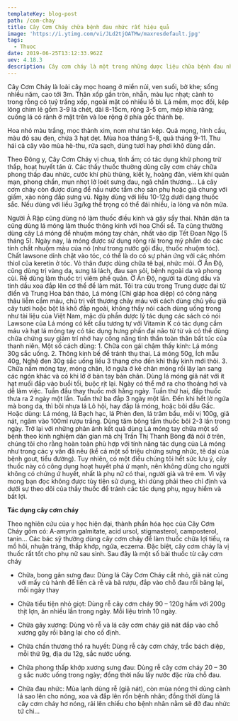 ```yaml
---
templateKey: blog-post
path: /com-chay
title: Cây Cơm Cháy chữa bệnh đau nhức rất hiệu quả
image: 'https://i.ytimg.com/vi/JLd2tjOATMw/maxresdefault.jpg' 
tags:
  - Thuoc
date: 2019-06-25T13:12:33.962Z
uev: 4.18.3
description: Cây cơm cháy là một trong những dược liệu chữa bệnh đau nhức rất hiệu quả.
---
```



Cây Cơm Cháy là loài cây mọc hoang ở miền núi, ven suối, bờ khe; sống nhiều năm, cao tới 3m. Thân xốp gần tròn, nhẵn, màu lục nhạt; cành to trong rỗng có tuỷ trắng xốp, ngoài mặt có nhiều lỗ bì. Lá mềm, mọc đối, kép lông chim lẻ gồm 3-9 lá chét, dài 8-15cm, rộng 3-5 cm, mép khía răng; cuống lá có rãnh ở mặt trên và loe rộng ở phía gốc thành bẹ.

Hoa nhỏ màu trắng, mọc thành xim, nom như tán kép. Quả mọng, hình cầu, màu đỏ sau đen, chứa 3 hạt dẹt. Mùa hoa tháng 5-8, quả tháng 9-11. Thu hái cả cây vào mùa hè-thu, rửa sạch, dùng tươi hay phơi khô dùng dần.

Theo Đông y, Cây Cơm Cháy vị chua, tính ấm; có tác dụng khử phong trừ thấp, hoạt huyết tán ứ. Các thầy thuốc thường dùng cây cơm cháy chữa phong thấp đau nhức, cước khí phù thũng, kiết lỵ, hoàng đản, viêm khí quản mạn, phong chẩn, mụn nhọt lở loét sưng đau, ngã chấn thương… Lá cây cơm cháy còn được dùng để nấu nước tắm cho sản phụ hoặc giã chung với giấm, xào nóng đắp sưng vú. Ngày dùng với liều 10-12g dưới dạng thuốc sắc. Nếu dùng với liều 3g/kg thể trọng có thể đái nhiều, ỉa lỏng và nôn mửa.

Người Ả Rập cũng dùng nó làm thuốc điều kinh và gây sẩy thai. Nhân dân ta cũng dùng lá móng làm thuốc thông kinh với hoa Chổi sể. Ta cũng thường dùng cây Lá móng để nhuộm móng tay chân, nhất vào dịp Tết Ðoan Ngọ (5 tháng 5). Ngày nay, lá móng được sử dụng rộng rãi trong mỹ phẩm do các tính chất nhuộm màu của nó (như trong nước gội đầu, thuốc nhuộm tóc). Chất lawsone dính chặt vào tóc, có thể là do có sự phản ứng với các nhóm thiol của keretin ở tóc. Vỏ thân được dùng chữa tê bại, nhức mỏi. Ở Ấn Ðộ, cũng dùng trị vàng da, sưng lá lách, đau sạn sỏi, bệnh ngoài da và phong cùi. Rễ dùng làm thuốc trị viêm phế quản. Ở Ấn Ðộ, người ta dùng dầu và tinh dầu xoa đắp lên cơ thể để làm mát. Tôi tra cứu trong Trung dược đại từ điển và Trung Hoa bản thảo, Lá móng (Chỉ giáp hoa diệp) có công năng thâu liễm cầm máu, chủ trị vết thương chảy máu với cách dùng chủ yếu giã cây tươi hoặc bột lá khô đắp ngoài, không thấy nói cách dùng uống trong như tài liệu của Việt Nam, mặc dù phần dược lý tác dụng các sách có nói Lawsone của Lá móng có kết cấu tương tự với Vitamin K có tác dụng cầm máu và hạt lá móng tay có tác dụng hưng phấn đại não từ từ và có thể dùng chữa chứng suy giảm trí nhớ hay công năng tinh thần toàn thân bất túc của thanh niên. Một số cách dùng: 1. Chữa con gái chậm thấy kinh: Lá móng 30g sắc uống. 2. Thông kinh bế để tránh thụ thai. Lá móng 50g, Ích mẫu 40g, Nghệ đen 30g sắc uống liều 3 thang cho đến khi thấy kinh mới thôi. 3. Chữa nấm móng tay, móng chân, lở ngứa ở kẽ chân móng rồi lây lan sang các ngón khác và có khi lở ở bàn tay bàn chân. Dùng lá móng giã nát với ít hạt muối đắp vào buổi tối, buộc rịt lại. Ngày có thể mở ra cho thoáng hơi và dễ làm việc. Tuần đầu thay thuốc mới hằng ngày. Tuần thứ hai, đắp thuốc thưa ra 2 ngày một lần. Tuần thứ ba đắp 3 ngày một lần. Ðến khi hết lở ngứa mà bong da, thì bôi nhựa lá Lô hội, hay đắp lá móng, hoặc bôi dầu Gấc. Hoặc dùng: Lá móng, lá Bạch hạc, lá Phèn đen, lá trâm bầu, mỗi vị 100g, giã nát, ngâm vào 100ml rượu trắng. Dùng tăm bông tẩm thuốc bôi 2-3 lần trong ngày. Trở lại với những phản ảnh kết quả dùng Lá móng tay chữa một số bệnh theo kinh nghiệm dân gian mà chị Trần Thị Thanh Bòng đã nói ở trên, chúng tôi cho rằng hoàn toàn phù hợp với tính năng tác dụng của Lá móng như trong các y văn đã nêu (kể cả một số triệu chứng sưng nhức, tê dại của bệnh gout, tiểu đường). Tuy nhiên, có một điều chúng tôi hết sức lưu ý, cây thuốc này có công dụng hoạt huyết phá ứ mạnh, nên không dùng cho người không có chứng ứ huyết, nhất là phụ nữ có thai, người già và trẻ em. Vì vậy mong bạn đọc không được tùy tiện sử dụng, khi dùng phải theo chỉ định và dưới sự theo dõi của thầy thuốc để tránh các tác dụng phụ, nguy hiểm và bất lợi.

**Tác dụng cây cơm cháy**

Theo nghiên cứu của y học hiện đại, thành phần hóa học của Cây Cơm Cháy gồm có: A-amyrin galmitate, acid ursol, stigmasterol, camposterol, tanin… Các bác sỹ thường dùng cây cơm cháy đề làm thuốc chữa lợi tiểu, ra mồ hôi, nhuận tràng, thấp khớp, ngứa, eczema. Đặc biệt, cây cơm cháy là vị thuốc rất tốt cho phụ nữ sau sinh. Sau đây là một số bài thuốc từ cây cơm cháy

- Chữa, bong gân sưng đau: Dùng lá Cây Cơm Cháy cắt nhỏ, giã nát cùng với mấy củ hành để liền cả rễ và bã rượu, đắp vào chỗ đau rồi băng lại, mỗi ngày thay

- Chữa tiểu tiện nhỏ giọt: Dùng rễ cây cơm cháy 90 – 120g hầm với 200g thịt lợn, ăn nhiều lần trong ngày. Mỗi liệu trình 10 ngày.

- Chữa gãy xương: Dùng vỏ rễ và lá cây cơm cháy giã nát đắp vào chỗ xương gãy rồi băng lại cho cố định.

- Chữa chấn thương thổ ra huyết: Dùng rễ cây cơm cháy, trắc bách diệp, mỗi thứ 9g, địa du 12g, sắc nước uống.

- Chữa phong thấp khớp xương sưng đau: Dùng rễ cây cơm cháy 20 – 30 g sắc nước uống trong ngày; đồng thời nấu lấy nước đặc rửa chỗ đau.

- Chữa đau nhức: Mùa lạnh dùng rễ (giã nát), còn mùa nóng thì dùng cành lá sao lên cho nóng, xoa và đắp lên rốn bệnh nhân; đồng thời dùng lá cây cơm cháy hơ nóng, rải lên chiếu cho bệnh nhân nằm sẽ đở đau nhức tứ chi...